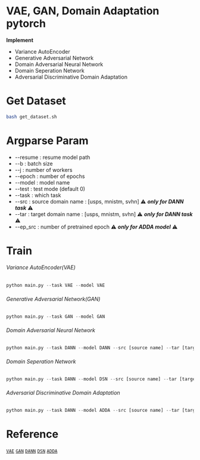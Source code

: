 # VAE, GAN, Domain Adaptation pytorch 

**Implement**
* Variance AutoEncoder
* Generative Adversarial Network
* Domain Adversarial Neural Network 
* Domain Seperation Network
* Adversarial Discriminative Domain Adaptation

# Get Dataset
```bash
bash get_dataset.sh
```

# Argparse Param 
* --resume : resume model path 
* --b : batch size
* --j : number of workers
* --epoch : number of epochs
* --model : model name
* --test : test mode (default 0)
* --task : which task
* --src : source domain name : [usps, mnistm, svhn] ⚠️ ***only for DANN task*** ⚠️ 
* --tar : target domain name : [usps, mnistm, svhn] ⚠️ ***only for DANN task*** ⚠️ 
* --ep_src : number of pretrained epoch ⚠️ ***only for ADDA model*** ⚠️ 

# Train 
###### Variance AutoEncoder(VAE)
```python
python main.py --task VAE --model VAE 
```
###### Generative Adversarial Network(GAN)
```python
python main.py --task GAN --model GAN 
```
###### Domain Adversarial Neural Network 
```python
python main.py --task DANN --model DANN --src [source name] --tar [target name]
```
###### Domain Seperation Network
```python
python main.py --task DANN --model DSN --src [source name] --tar [target name]
```
###### Adversarial Discriminative Domain Adaptation
```python
python main.py --task DANN --model ADDA --src [source name] --tar [target name]
```

# Reference 
[`VAE`](https://arxiv.org/abs/1312.6114)
[`GAN`](https://arxiv.org/abs/1406.2661)
[`DANN`](https://arxiv.org/abs/1505.07818)
[`DSN`](https://papers.nips.cc/paper/2016/file/45fbc6d3e05ebd93369ce542e8f2322d-Paper.pdf)
[`ADDA`](https://arxiv.org/abs/1702.05464)

